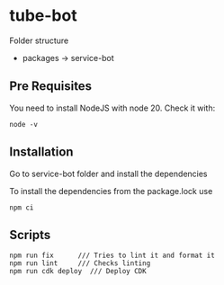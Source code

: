 # tube-bot

Folder structure
- packages -> service-bot


## Pre Requisites
You need to install NodeJS with node 20. 
Check it with: 
```
node -v
```
## Installation
Go to service-bot folder and install the dependencies

To install the dependencies from the package.lock  use 
```
npm ci
```
## Scripts

```
npm run fix      /// Tries to lint it and format it
npm run lint     /// Checks linting
npm run cdk deploy  /// Deploy CDK
```